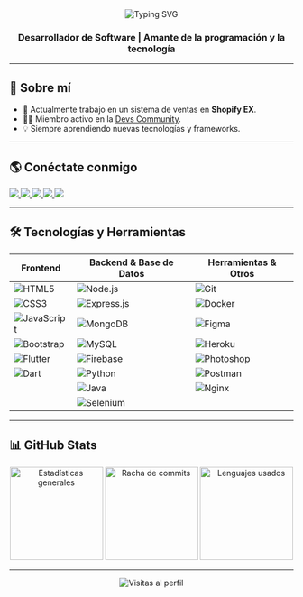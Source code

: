 <!-- Portada -->
<div align="center">
  <img src="https://readme-typing-svg.demolab.com?font=Fira+Code&weight=500&pause=1000&color=0E75B6&width=435&lines=👋+Hola%2C+soy+Yeshua+Aguilar" alt="Typing SVG" />
  <h3>Desarrollador de Software | Amante de la programación y la tecnología</h3>
</div>

---

## 🚀 Sobre mí

- 🛒 Actualmente trabajo en un sistema de ventas en **Shopify EX**.
- 👨‍💻 Miembro activo en la [Devs Community](https://github.com/Devs-Com).
- 💡 Siempre aprendiendo nuevas tecnologías y frameworks.

---

## 🌎 Conéctate conmigo

<p align="left">
  <a href="https://twitter.com/yeshunator" target="_blank">
    <img src="https://img.shields.io/badge/Twitter-1DA1F2?style=for-the-badge&logo=twitter&logoColor=white"/>
  </a>
  <a href="https://www.youtube.com/channel/UCt-RwHmT0IGIUzAhhtsZkOA" target="_blank">
    <img src="https://img.shields.io/badge/YouTube-FF0000?style=for-the-badge&logo=youtube&logoColor=white"/>
  </a>
  <a href="https://discord.gg/Yeshunator_Gamer" target="_blank">
    <img src="https://img.shields.io/badge/Discord-5865F2?style=for-the-badge&logo=discord&logoColor=white"/>
  </a>
  <a href="mailto:yeshunator12@gmail.com">
    <img src="https://img.shields.io/badge/Email-D14836?style=for-the-badge&logo=gmail&logoColor=white"/>
  </a>
  <a href="http://www.zoomware.gq" target="_blank">
    <img src="https://img.shields.io/badge/Sitio%20Web-4285F4?style=for-the-badge&logo=google-chrome&logoColor=white"/>
  </a>
</p>

---

## 🛠️ Tecnologías y Herramientas

| Frontend                  | Backend & Base de Datos      | Herramientas & Otros      |
|---------------------------|-----------------------------|---------------------------|
| ![HTML5](https://img.shields.io/badge/-HTML5-E34F26?style=flat&logo=html5&logoColor=white)        | ![Node.js](https://img.shields.io/badge/-Node.js-339933?style=flat&logo=node.js&logoColor=white)   | ![Git](https://img.shields.io/badge/-Git-F05032?style=flat&logo=git&logoColor=white)             |
| ![CSS3](https://img.shields.io/badge/-CSS3-1572B6?style=flat&logo=css3&logoColor=white)           | ![Express.js](https://img.shields.io/badge/-Express.js-000000?style=flat&logo=express&logoColor=white) | ![Docker](https://img.shields.io/badge/-Docker-2496ED?style=flat&logo=docker&logoColor=white)     |
| ![JavaScript](https://img.shields.io/badge/-JavaScript-F7DF1E?style=flat&logo=javascript&logoColor=black) | ![MongoDB](https://img.shields.io/badge/-MongoDB-47A248?style=flat&logo=mongodb&logoColor=white)   | ![Figma](https://img.shields.io/badge/-Figma-F24E1E?style=flat&logo=figma&logoColor=white)        |
| ![Bootstrap](https://img.shields.io/badge/-Bootstrap-7952B3?style=flat&logo=bootstrap&logoColor=white) | ![MySQL](https://img.shields.io/badge/-MySQL-4479A1?style=flat&logo=mysql&logoColor=white)         | ![Heroku](https://img.shields.io/badge/-Heroku-430098?style=flat&logo=heroku&logoColor=white)     |
| ![Flutter](https://img.shields.io/badge/-Flutter-02569B?style=flat&logo=flutter&logoColor=white)   | ![Firebase](https://img.shields.io/badge/-Firebase-FFCA28?style=flat&logo=firebase&logoColor=black) | ![Photoshop](https://img.shields.io/badge/-Photoshop-31A8FF?style=flat&logo=adobe-photoshop&logoColor=white) |
| ![Dart](https://img.shields.io/badge/-Dart-0175C2?style=flat&logo=dart&logoColor=white)           | ![Python](https://img.shields.io/badge/-Python-3776AB?style=flat&logo=python&logoColor=white)      | ![Postman](https://img.shields.io/badge/-Postman-FF6C37?style=flat&logo=postman&logoColor=white) |
|                           | ![Java](https://img.shields.io/badge/-Java-007396?style=flat&logo=java&logoColor=white) | ![Nginx](https://img.shields.io/badge/-Nginx-009639?style=flat&logo=nginx&logoColor=white)         |
|                           | ![Selenium](https://img.shields.io/badge/-Selenium-43B02A?style=flat&logo=selenium&logoColor=white) |                           |

---

## 📊 GitHub Stats

<div align="center">
  <img src="https://github-readme-stats.vercel.app/api?username=yeshua-aguilar&show_icons=true&theme=radical" alt="Estadísticas generales" height="165"/>
  <img src="https://github-readme-streak-stats.herokuapp.com/?user=yeshua-aguilar&theme=radical" alt="Racha de commits" height="165"/>
  <img src="https://github-readme-stats.vercel.app/api/top-langs?username=yeshua-aguilar&layout=compact&theme=radical" alt="Lenguajes usados" height="165"/>
</div>

---

<p align="center">
  <img src="https://komarev.com/ghpvc/?username=yeshua-aguilar&label=Visitas%20al%20perfil&color=0e75b6&style=flat" alt="Visitas al perfil" />
</p>
